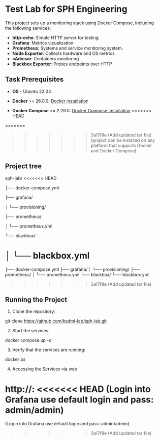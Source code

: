 # Test Lab for SPH Engineering

This project sets up a monitoring stack using Docker Compose, including the following services:
- **http-echo**: Simple HTTP server for testing.
- **Grafana**: Metrics vizualization
- **Prometheus**: Systems and service monitoring system.
- **Node Exporter**: Collects hardware and OS metrics
- **cAdvisor**: Containers monitoring
- **Blackbox Exporter**: Probes endpoints over HTTP

## Task Prerequisites

- **OS** - Ubuntu 22.04

- **Docker** >= 26.0.0: [Docker installation](https://docs.docker.com/engine/install/ubuntu/)
- **Docker Compose** >= 2.26.0: [Docker Compose installation](https://docs.docker.com/compose/install/linux/)
<<<<<<< HEAD

=======
>>>>>>> 3a17f9e (Add updated tar file)
(project can be installed on any platform that supports Docker and Docker Compose)

## Project tree

sph-lab/
<<<<<<< HEAD

├── docker-compose.yml

├── grafana/

│ └── provisioning/

├── prometheus/

│ └── prometheus.yml

└── blackbox/

│ └── blackbox.yml
=======
├── docker-compose.yml
├── grafana/
│ └── provisioning/
├── prometheus/
│ └── prometheus.yml
└── blackbox/
  └── blackbox.yml
>>>>>>> 3a17f9e (Add updated tar file)

## Running the Project

1. Clone the repository:

git clone https://github.com/kadmi-lab/sph-lab.git

2. Start the services:

docker compose up -d

3. Verify that the services are running:

docker ps

4. Accessing the Services via web

 http://<server-IP>:<defined-port>
<<<<<<< HEAD
 (Login into Grafana use default login and pass: admin/admin)
=======
 (Login into Grafana use default login and pass: admin/admin)
>>>>>>> 3a17f9e (Add updated tar file)
